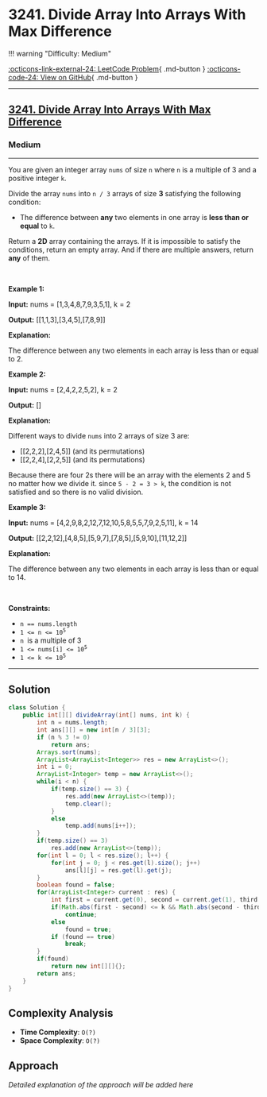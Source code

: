 # 3241. Divide Array Into Arrays With Max Difference

!!! warning "Difficulty: Medium"

[:octicons-link-external-24: LeetCode Problem](https://leetcode.com/problems/divide-array-into-arrays-with-max-difference/){ .md-button }
[:octicons-code-24: View on GitHub](https://github.com/RAJ8664/Leetcode/tree/master/3241-divide-array-into-arrays-with-max-difference){ .md-button }

---

<h2><a href="https://leetcode.com/problems/divide-array-into-arrays-with-max-difference">3241. Divide Array Into Arrays With Max Difference</a></h2><h3>Medium</h3><hr><p>You are given an integer array <code>nums</code> of size <code>n</code> where <code>n</code> is a multiple of 3 and a positive integer <code>k</code>.</p>

<p>Divide the array <code>nums</code> into <code>n / 3</code> arrays of size <strong>3</strong> satisfying the following condition:</p>

<ul>
	<li>The difference between <strong>any</strong> two elements in one array is <strong>less than or equal</strong> to <code>k</code>.</li>
</ul>

<p>Return a <strong>2D</strong> array containing the arrays. If it is impossible to satisfy the conditions, return an empty array. And if there are multiple answers, return <strong>any</strong> of them.</p>

<p>&nbsp;</p>
<p><strong class="example">Example 1:</strong></p>

<div class="example-block">
<p><strong>Input:</strong> <span class="example-io">nums = [1,3,4,8,7,9,3,5,1], k = 2</span></p>

<p><strong>Output:</strong> <span class="example-io">[[1,1,3],[3,4,5],[7,8,9]]</span></p>

<p><strong>Explanation:</strong></p>

<p>The difference between any two elements in each array is less than or equal to 2.</p>
</div>

<p><strong class="example">Example 2:</strong></p>

<div class="example-block">
<p><strong>Input:</strong> <span class="example-io">nums = [2,4,2,2,5,2], k = 2</span></p>

<p><strong>Output:</strong> <span class="example-io">[]</span></p>

<p><strong>Explanation:</strong></p>

<p>Different ways to divide <code>nums</code> into 2 arrays of size 3 are:</p>

<ul>
	<li>[[2,2,2],[2,4,5]] (and its permutations)</li>
	<li>[[2,2,4],[2,2,5]] (and its permutations)</li>
</ul>

<p>Because there are four 2s there will be an array with the elements 2 and 5 no matter how we divide it. since <code>5 - 2 = 3 &gt; k</code>, the condition is not satisfied and so there is no valid division.</p>
</div>

<p><strong class="example">Example 3:</strong></p>

<div class="example-block">
<p><strong>Input:</strong> <span class="example-io">nums = [4,2,9,8,2,12,7,12,10,5,8,5,5,7,9,2,5,11], k = 14</span></p>

<p><strong>Output:</strong> <span class="example-io">[[2,2,12],[4,8,5],[5,9,7],[7,8,5],[5,9,10],[11,12,2]]</span></p>

<p><strong>Explanation:</strong></p>

<p>The difference between any two elements in each array is less than or equal to 14.</p>
</div>

<p>&nbsp;</p>
<p><strong>Constraints:</strong></p>

<ul>
	<li><code>n == nums.length</code></li>
	<li><code>1 &lt;= n &lt;= 10<sup>5</sup></code></li>
	<li><code>n </code>is a multiple of 3</li>
	<li><code>1 &lt;= nums[i] &lt;= 10<sup>5</sup></code></li>
	<li><code>1 &lt;= k &lt;= 10<sup>5</sup></code></li>
</ul>


---

## Solution

```java
class Solution {
    public int[][] divideArray(int[] nums, int k) {
        int n = nums.length;
        int ans[][] = new int[n / 3][3];
        if (n % 3 != 0)
            return ans;
        Arrays.sort(nums);
        ArrayList<ArrayList<Integer>> res = new ArrayList<>();
        int i = 0;
        ArrayList<Integer> temp = new ArrayList<>();
        while(i < n) {
            if(temp.size() == 3) {
                res.add(new ArrayList<>(temp));
                temp.clear();
            }
            else 
                temp.add(nums[i++]);
        }
        if(temp.size() == 3) 
            res.add(new ArrayList<>(temp));        
        for(int l = 0; l < res.size(); l++) {
            for(int j = 0; j < res.get(l).size(); j++) 
                ans[l][j] = res.get(l).get(j);
        }
        boolean found = false;
        for(ArrayList<Integer> current : res) {
            int first = current.get(0), second = current.get(1), third = current.get(2);
            if(Math.abs(first - second) <= k && Math.abs(second - third) <= k && Math.abs(first - third) <= k) 
                continue;
            else 
                found = true;
            if (found == true)
                break;
        }
        if(found) 
            return new int[][]{};
        return ans;
    }
}
```

## Complexity Analysis

- **Time Complexity**: `O(?)`
- **Space Complexity**: `O(?)`

## Approach

*Detailed explanation of the approach will be added here*

